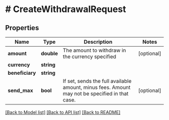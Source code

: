 # # CreateWithdrawalRequest

## Properties

Name | Type | Description | Notes
------------ | ------------- | ------------- | -------------
**amount** | **double** | The amount to withdraw in the currency specified | [optional] 
**currency** | **string** |  | 
**beneficiary** | **string** |  | 
**send_max** | **bool** | If set, sends the full available amount, minus fees. Amount may not be specified in that case. | [optional] 

[[Back to Model list]](../../README.md#documentation-for-models) [[Back to API list]](../../README.md#documentation-for-api-endpoints) [[Back to README]](../../README.md)



